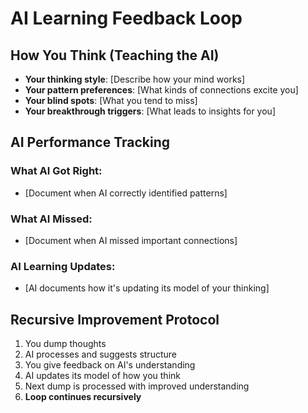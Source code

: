 # AI Learning Feedback Loop
## How You Think (Teaching the AI)
- **Your thinking style**: [Describe how your mind works]
- **Your pattern preferences**: [What kinds of connections excite you]
- **Your blind spots**: [What you tend to miss]
- **Your breakthrough triggers**: [What leads to insights for you]
## AI Performance Tracking
### What AI Got Right:
- [Document when AI correctly identified patterns]
### What AI Missed:
- [Document when AI missed important connections]
### AI Learning Updates:
- [AI documents how it's updating its model of your thinking]
## Recursive Improvement Protocol
1. You dump thoughts
2. AI processes and suggests structure
3. You give feedback on AI's understanding
4. AI updates its model of how you think
5. Next dump is processed with improved understanding
6. **Loop continues recursively**
